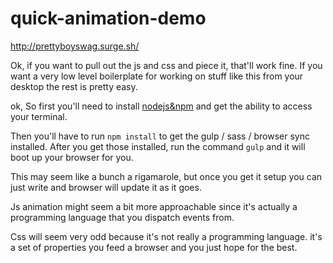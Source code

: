 # quick-animation-demo

http://prettyboyswag.surge.sh/

Ok, if you want to pull out the js and css and piece it, that'll work fine. If you want a very low level boilerplate for working on stuff like this from your desktop the rest is pretty easy.

ok, So first you'll need to install [nodejs&npm](https://nodejs.org/en/) and get the ability to access your terminal.

Then you'll have to run `npm install` to get the gulp / sass / browser sync installed. After you get those installed, run the command `gulp` and it will boot up your browser for you.

This may seem like a bunch a rigamarole, but once you get it setup you can just write and browser will update it as it goes. 

Js animation might seem a bit more approachable since it's actually a programming language that you dispatch events from.

Css will seem very odd because it's not really a programming language. it's a set of properties you feed a browser and you just hope for the best. 
